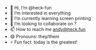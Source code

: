 - 👋 Hi, I’m @heck-fun
- 👀 I’m interested in everything
- 🌱 I’m currently learning screen printing
- 💞️ I’m looking to collaborate on ?
- 📫 How to reach me andy@heck.fun
- 😄 Pronouns: they/them
- ⚡ Fun fact: today is the greatest!

<!---
heck-fun/heck-fun is a ✨ special ✨ repository because its `README.md` (this file) appears on your GitHub profile.
You can click the Preview link to take a look at your changes.
--->
